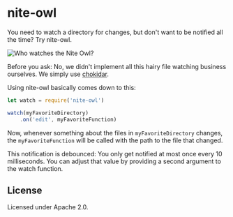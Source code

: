 # nite-owl

You need to watch a directory for changes, but don't want to be notified all the
time? Try nite-owl.

![Who watches the Nite Owl?](https://upload.wikimedia.org/wikipedia/en/thumb/4/43/Nite_Owl_01.jpg/250px-Nite_Owl_01.jpg)

Before you ask: No, we didn't implement all this hairy file watching business
ourselves. We simply use [chokidar](https://github.com/paulmillr/chokidar).

Using nite-owl basically comes down to this:

```js
let watch = require('nite-owl')

watch(myFavoriteDirectory)
    .on('edit', myFavoriteFunction)
```

Now, whenever something about the files in `myFavoriteDirectory` changes, the
`myFavoriteFunction` will be called with the path to the file that changed.

This notification is debounced: You only get notified at most once every 10
milliseconds. You can adjust that value by providing a second argument to the
watch function.

## License

Licensed under Apache 2.0.
